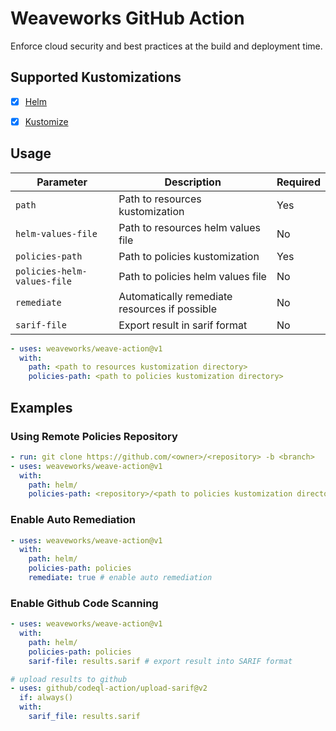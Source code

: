 # Weaveworks GitHub Action

Enforce cloud security and best practices at the build and deployment time.

## Supported Kustomizations
- [x] [Helm](https://helm.sh)
- [x] [Kustomize](https://kustomize.io)


## Usage

| Parameter                     | Description                                     | Required  |
| ----------------------------- | ----------------------------------------------- | --------- |
| `path`                        | Path to resources kustomization                 |    Yes    |
| `helm-values-file`            | Path to resources helm values file              |    No     |
| `policies-path`               | Path to policies kustomization                  |    Yes    |
| `policies-helm-values-file`   | Path to policies helm values file               |    No     |
| `remediate`                   | Automatically remediate resources if possible   |    No     |
| `sarif-file`                  | Export result in sarif format                   |    No     |


```yaml
- uses: weaveworks/weave-action@v1
  with:
    path: <path to resources kustomization directory>
    policies-path: <path to policies kustomization directory>
```

## Examples

### Using Remote Policies Repository
```yaml
- run: git clone https://github.com/<owner>/<repository> -b <branch>
- uses: weaveworks/weave-action@v1
  with:
    path: helm/
    policies-path: <repository>/<path to policies kustomization directory>
```

### Enable Auto Remediation
```yaml
- uses: weaveworks/weave-action@v1
  with:
    path: helm/
    policies-path: policies
    remediate: true # enable auto remediation
```


### Enable Github Code Scanning
```yaml
- uses: weaveworks/weave-action@v1
  with:
    path: helm/
    policies-path: policies
    sarif-file: results.sarif # export result into SARIF format

# upload results to github
- uses: github/codeql-action/upload-sarif@v2
  if: always()
  with:
    sarif_file: results.sarif
```
